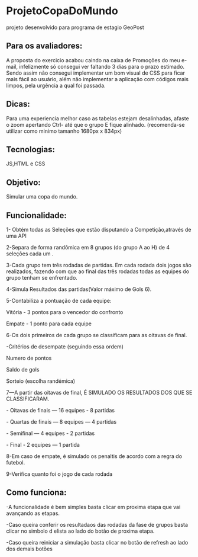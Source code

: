 # ProjetoCopaDoMundo

<p>projeto desenvolvido para programa de estagio GeoPost</p>
<h2>Para os avaliadores:</h2>
   A proposta do exercicio acabou caindo na caixa de Promoções do meu e-mail, infelizmente só consegui ver faltando 3 dias para o prazo estimado. Sendo assim não consegui implementar um bom visual de CSS para ficar mais fácil ao usuário, além não implementar a aplicação com códigos mais limpos, pela urgência a qual foi passada. 
<h2>Dicas:</h2>
    Para uma experiencia melhor caso as tabelas estejam desalinhadas, afaste o zoom apertando Ctrl- até que o grupo E fique alinhado.
    (recomenda-se utilizar como minimo tamanho 1680px x 834px)
<h2>Tecnologias:</h2>
    JS,HTML e CSS
<h2>Objetivo:</h2>
    Simular uma copa do mundo.
<h2>Funcionalidade:</h2>
  <p>  1- Obtém todas as Seleções que estão disputando a Competição,através de uma API</p>
   <p> 2-Separa de forma randômica em 8 grupos (do grupo A ao H) de 4 seleções cada um .</p>
   <p> 3-Cada grupo tem três rodadas de partidas. Em cada rodada dois jogos são realizados, fazendo com
    que ao final das três rodadas todas as equipes do grupo tenham se enfrentado. </p>
    <p>4-Simula Resultados das partidas(Valor máximo de Gols 6).</p>
   <p> 5-Contabiliza a pontuação de cada equipe:</p>
         <p>Vitória - 3 pontos para o vencedor do confronto  </p>
        <p> Empate - 1 ponto para cada equipe  </p>
   <p> 6-Os dois primeiros de cada grupo se classificam para as oitavas de final. </p>
        <p> -Critérios de desempate (seguindo essa ordem) </p>
           <p>   Numero de pontos  </p>
             <p> Saldo de gols </p>
              <p>Sorteio (escolha randémica) </p>
  <p>  7—A partir das oitavas de final, É SIMULADO OS RESULTADOS DOS QUE SE CLASSIFICARAM.  </p>
        <p> - Oitavas de finais — 16 equipes - 8 partidas </p>
         <p>- Quartas de finais — 8 equipes — 4 partidas </p>
         <p>- Semifinal — 4 equipes - 2 partidas  </p>
         <p>- Final - 2 equipes — 1 partida </p>
    <p>8-Em caso de empate, é simulado os penaltis de acordo com a regra do futebol. </p>
    <p>9-Verifica quanto foi o jogo de cada rodada </p>
<h2> Como funciona:</h2>
    <p> -A funcionalidade é bem simples basta clicar em proxima etapa que vai avançando as etapas. </p>
    <p> -Caso queira conferir os resultadaos das rodadas da fase de grupos basta clicar no simbolo d elista ao lado do botão de proxima etapa.</p>
    <p> -Caso queira reiniciar a simulação basta  clicar no botão de refresh ao lado dos demais botões</p>




